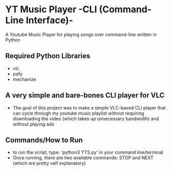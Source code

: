 # YT Music Player -CLI (Command-Line Interface)-
A Youtube Music Player for playing songs over command-line written in Python

## Required Python Libraries
* vlc
* pafy
* mechanize

## A very simple and bare-bones CLI player for VLC
* The goal of this project was to make a simple VLC-based CLI player that can cycle through my youtube music playlist without requiring downloading the video (which takes up unnecessary bandwidth) and without playing ads

## Commands/How to Run
* to run the script, type: 'python3 YTS.py' in your command line/terminal
* Once running, there are two available commands: STOP and NEXT (which are pretty self explanatory)
